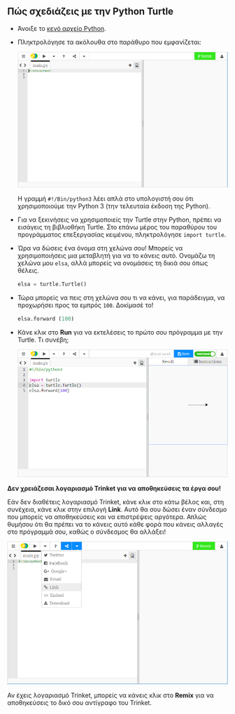 ## Πώς σχεδιάζεις με την Python Turtle

+ Άνοιξε το [κενό αρχείο Python](http://jumpto.cc/python-new).

+ Πληκτρολόγησε τα ακόλουθα στο παράθυρο που εμφανίζεται:
    
    ![στιγμιότυπο οθόνης](images/trinket.PNG)
    
    Η γραμμή `#!/Bin/python3` λέει απλά στο υπολογιστή σου ότι χρησιμοποιούμε την Python 3 (την τελευταία έκδοση της Python).

+ Για να ξεκινήσεις να χρησιμοποιείς την Turtle στην Python, πρέπει να εισάγεις τη βιβλιοθήκη Turtle. Στο επάνω μέρος του παραθύρου του προγράμματος επεξεργασίας κειμένου, πληκτρολόγησε `import turtle`.

+ Ώρα να δώσεις ένα όνομα στη χελώνα σου! Μπορείς να χρησιμοποιήσεις μια μεταβλητή για να το κάνεις αυτό. Ονομάζω τη χελώνα μου `elsa`, αλλά μπορείς να ονομάσεις τη δικιά σου όπως θέλεις.
    
    ```python
    elsa = turtle.Turtle()
    ```

+ Τώρα μπορείς να πεις στη χελώνα σου τι να κάνει, για παράδειγμα, να προχωρήσει προς τα εμπρός `100`. Δοκίμασέ το!
    
    ```python
    elsa.forward (100)
    ```

+ Κάνε κλικ στο **Run** για να εκτελέσεις το πρώτο σου πρόγραμμα με την Turtle. Τι συνέβη;
    
    ![](images/import-turtle.png)

**Δεν χρειάζεσαι λογαριασμό Trinket για να αποθηκεύσεις τα έργα σου!**

Εάν δεν διαθέτεις λογαριασμό Trinket, κάνε κλικ στο κάτω βέλος και, στη συνέχεια, κάνε κλικ στην επιλογή **Link**. Αυτό θα σου δώσει έναν σύνδεσμο που μπορείς να αποθηκεύσεις και να επιστρέψεις αργότερα. Απλώς θυμήσου ότι θα πρέπει να το κάνεις αυτό κάθε φορά που κάνεις αλλαγές στο πρόγραμμά σου, καθώς ο σύνδεσμος θα αλλάξει!

![στιγμιότυπο οθόνης](images/trinket-link.PNG)

Αν έχεις λογαριασμό Trinket, μπορείς να κάνεις κλικ στο **Remix** για να αποθηκεύσεις το δικό σου αντίγραφο του Trinket.